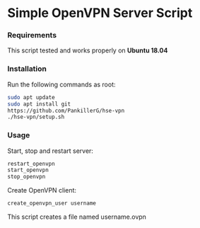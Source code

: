 # Simple OpenVPN Server Script
### Requirements
This script tested and works properly on **Ubuntu 18.04**
### Installation
Run the following commands as root:
```bash
sudo apt update
sudo apt install git
https://github.com/PankillerG/hse-vpn
./hse-vpn/setup.sh
```
### Usage
Start, stop and restart server:
```bash
restart_openvpn
start_openvpn
stop_openvpn
```
Create OpenVPN client:
```bash
create_openvpn_user username
```
This script creates a file named username.ovpn